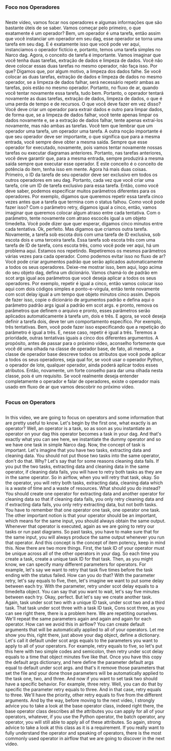 ### Foco nos Operadores
##

Neste vídeo, vamos focar nos operadores e algumas informações que são bastante úteis de se saber. Vamos começar pelo primeiro, o que exatamente é um operador? Bem, um operador é uma tarefa, então assim que você instanciar um operador em seu dag, esse operador se torna uma tarefa em seu dag. E é exatamente isso que você pode ver aqui, instanciamos o operador fictício e, portanto, temos uma tarefa simples no Narco dag. Agora, o conceito de tarefa é importante. Vamos imaginar que você tenha duas tarefas, extração de dados e limpeza de dados. Você não deve colocar essas duas tarefas no mesmo operador, não faça isso. Por que? Digamos que, por algum motivo, a limpeza dos dados falhe. Se você colocar as duas tarefas, extração de dados e limpeza de dados no mesmo operador, se a limpeza de dados falhar, será necessário repetir ambas as tarefas, pois estão no mesmo operador.
Portanto, no fluxo de ar, quando você tentar novamente essa tarefa, tudo bem. Portanto, o operador tentará novamente as duas tarefas, extração de dados, limpeza de dados, o que é uma perda de tempo e de recursos. O que você deve fazer em vez disso? Você deve criar um operador para extrair dados e outro para limpar dados, de forma que, se a limpeza de dados falhar, você tente apenas limpar os dados novamente e, se a extração de dados falhar, tente apenas extraí-los novamente, mas não ambas as tarefas. Você tem que lembrar que um operador uma tarefa, um operador uma tarefa. A outra noção importante é que seu operador deve ser importante, o que significa que para a mesma entrada, você sempre deve obter a mesma saída. Sempre que esse operador for executado, novamente, pois vamos tentar novamente nossas tarefas ou executar diagramas anteriores. Portanto, nas tarefas anteriores, você deve garantir que, para a mesma entrada, sempre produzirá a mesma saída sempre que executar esse operador.
E este conceito é o conceito de potência do item, tenha isso em mente. Agora há mais duas coisas. Primeiro, o ID da tarefa de seu operador deve ser exclusivo em todos os outros operadores em seu dag. Portanto, cada vez que você criar uma tarefa, crie um ID de tarefa exclusivo para essa tarefa. Então, como você deve saber, podemos especificar muitos parâmetros diferentes para os operadores. Por exemplo, digamos que queremos repetir essa tarefa cinco vezes antes que a tarefa que termina com o status falhou. Como você pode fazer isso? Com o parâmetro retry, digamos igual a cinco, então, vamos imaginar que queremos colocar algum atraso entre cada tentativa. Com o parâmetro, tente novamente com atraso escocês igual a um objeto timedelta. Você pode dizer que quer esperar, digamos cinco minutos entre cada tentativa. Ok, perfeito. Mas digamos que criamos outra tarefa. Novamente, a tarefa sob escota dois com uma tarefa de ID exclusiva, sob escota dois e uma terceira tarefa.
Essa tarefa sob escota três com uma tarefa de ID de tarefa, cons escota três, como você pode ver aqui, há um problema aqui. Estamos nos repetindo. Repetiremos os mesmos parâmetros várias vezes para cada operador. Como podemos evitar isso no fluxo de ar? Você pode criar argumentos padrão que serão aplicados automaticamente a todos os seus operadores. Deixe-me mostrar isso, bem aqui, logo acima do seu objeto dag, defina um dicionário. Vamos chamá-lo de padrão em scot args igual aos parâmetros que você deseja aplicar a todos os seus operadores. Por exemplo, repetir é igual a cinco, então vamos colocar isso aqui com dois códigos simples e ponto-e-vírgula, então tente novamente com scot delay igual a um tempo que objeto minutos cinco assim. Depois de fazer isso, copie o dicionário de argumentos padrão e defina aqui o parâmetro padrão args igual a padrão em scot args.
e pronto, remova os parâmetros que definem o arquivo e pronto, esses parâmetros serão aplicados automaticamente à tarefa um, dois e três. E agora, se você deseja definir a tarefa dois, deve ter um comportamento específico. Por exemplo, três tentativas. Bem, você pode fazer isso especificando que a repetição do parâmetro é igual a três. E, nesse caso, repetir é igual a três. Teremos a prioridade, outras tentativas iguais a cinco dos diferentes argumentos. A propósito, antes de passar para o próximo vídeo, aconselho fortemente que você dê uma olhada na classe de operador base, de fato, ali mesmo, a classe de operador base descreve todos os atributos que você pode aplicar a todos os seus operadores, seja qual for, se você usar o operador Python, o operador de lote, qualquer operador, ainda poderá aplicar todos esses atributos. Então, novamente, um forte conselho para dar uma olhada nesta classe, pois é um requisito. Se você realmente deseja entender completamente o operador e falar de operadores, existe o operador mais usado em fluxo de ar que vamos descobrir no próximo vídeo.

##
### Focus on Operators
##

In this video, we are going to focus on operators and some information that are pretty useful to know. Let's begin by the first one, what exactly is an operator? Well, an operator is a task, so as soon as you instantiate an operator on your dag this operator becomes a task in your dag. And that's exactly what you can see here, we instantiate the dummy operator and so we have one task in simple Narco dag. Now, the concept of task is important. Let's imagine that you have two tasks, extracting data and cleaning data. You should not put those two tasks into the same operator, don't do that. Why? Let's say that for some reasons cleaning data fails. If you put the two tasks, extracting data and cleaning data in the same operator, if cleaning data fails, you will have to retry both tasks as they are in the same operator.
So in airflow, when you will retry that task, okay. So the operator, you will retry both tasks, extracting data, cleaning data which is a waste of time and a waste of resources. What should you do instead? You should create one operator for extracting data and another operator for cleaning data so that if cleaning data fails, you only retry cleaning data and if extracting data fails, you only retry extracting data, but not both tasks. You have to remember that one operator one task, one operator one task. The other important notion is that your operator should be an important, which means for the same input, you should always obtain the same output. Whenever that operator is executed, again as we are going to retry our tasks or run past diagrams. So past tasks, you have to make sure that for the same input, you will always produce the same output whenever you run that operator.
And this concept is the concept of item potency, keep in mind this. Now there are two more things. First, the task ID of your operator must be unique across all of the other operators in your dag. So each time you create a task, create a unique task ID for that task. Then, as you might know, we can specify many different parameters for operators. For example, let's say we want to retry that task five times before the task ending with the status failed. How can you do that? With the parameter retry, let's say equals to five, then, let's imagine we want to put some delay between each try. With the parameter, retry under scot delay equals to a timedelta object. You can say that you want to wait, let's say five minutes between each try. Okay, perfect. But let's say we create another task. Again, task under scot two with a unique ID task, under scot two and a third task.
That task under scot three with a task ID task, Cons scot three, as you can see right there, there is a problem here. We are repetiting ourselves. We'll repeat the same parameters again and again and again for each operator. How can we avoid this in airflow? You can create default arguments that will be automatically applied to all of your operators. Let me show you this, right there, just above your dag object, define a dictionary. Let's call it default under scot args equals to the parameters you want to apply to all of your operators. For example, retry equals to five, so let's put this here with two simple codes and semicolon, then retry under scot delay equals to a time that object minutes five like that. Once you have this copy the default args dictionary, and here define the parameter default args equal to default under scot args.
and that's it remove those parameters that set the file and your done those parameters will be automatically applied to the task one, two, and three. And now if you want to set task two should have a specific behavior. For example, three retry. Well, you can do that by specific the parameter retry equals to three. And in that case, retry equals to three. We'll have the priority, other retry equals to five from the different arguments. And by the way, before moving to the next video, I strongly advice you to take a look at the base operator class, indeed right there, the base operator class describes all the attributes you can apply for all of your operators, whatever, if you use the Python operator, the batch operator, any operator, you will still able to apply all of these attributes. So again, strong advice to take a look at this class as it is a requirement. If you really want to fully understand the operator and speaking of operators, there is the most commonly used operator in airflow that we are going to discover in the next video.


